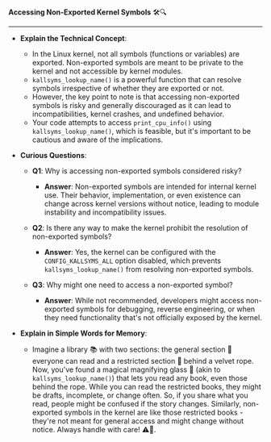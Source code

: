 **Accessing Non-Exported Kernel Symbols** 🛠️🔍

---

- **Explain the Technical Concept**:
  - In the Linux kernel, not all symbols (functions or variables) are exported. Non-exported symbols are meant to be private to the kernel and not accessible by kernel modules.
  - `kallsyms_lookup_name()` is a powerful function that can resolve symbols irrespective of whether they are exported or not.
  - However, the key point to note is that accessing non-exported symbols is risky and generally discouraged as it can lead to incompatibilities, kernel crashes, and undefined behavior.
  - Your code attempts to access `print_cpu_info()` using `kallsyms_lookup_name()`, which is feasible, but it's important to be cautious and aware of the implications.

- **Curious Questions**:
  - **Q1**: Why is accessing non-exported symbols considered risky?
    - **Answer**: Non-exported symbols are intended for internal kernel use. Their behavior, implementation, or even existence can change across kernel versions without notice, leading to module instability and incompatibility issues.
  
  - **Q2**: Is there any way to make the kernel prohibit the resolution of non-exported symbols?
    - **Answer**: Yes, the kernel can be configured with the `CONFIG_KALLSYMS_ALL` option disabled, which prevents `kallsyms_lookup_name()` from resolving non-exported symbols.
  
  - **Q3**: Why might one need to access a non-exported symbol?
    - **Answer**: While not recommended, developers might access non-exported symbols for debugging, reverse engineering, or when they need functionality that's not officially exposed by the kernel.

- **Explain in Simple Words for Memory**:
  - Imagine a library 📚 with two sections: the general section 📘 everyone can read and a restricted section 📕 behind a velvet rope. Now, you've found a magical magnifying glass 🧐 (akin to `kallsyms_lookup_name()`) that lets you read any book, even those behind the rope. While you can read the restricted books, they might be drafts, incomplete, or change often. So, if you share what you read, people might be confused if the story changes. Similarly, non-exported symbols in the kernel are like those restricted books - they're not meant for general access and might change without notice. Always handle with care! ⚠️📖.